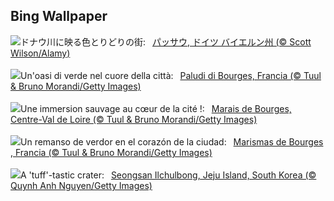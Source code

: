 ## Bing Wallpaper
![](https://www.bing.com/th?id=OHR.PassauSunsetJune_JA-JP0027528373_UHD.jpg&w=1000)ドナウ川に映る色とりどりの街:&nbsp;&ensp;[パッサウ, ドイツ バイエルン州 (© Scott Wilson/Alamy)](https://www.bing.com/th?id=OHR.PassauSunsetJune_JA-JP0027528373_UHD.jpg)
<br><br/>
![](https://www.bing.com/th?id=OHR.BourgesMarsh_IT-IT3651136733_UHD.jpg&w=1000)Un'oasi di verde nel cuore della città:&nbsp;&ensp;[Paludi di Bourges, Francia  (© Tuul & Bruno Morandi/Getty Images)](https://www.bing.com/th?id=OHR.BourgesMarsh_IT-IT3651136733_UHD.jpg)
<br><br/>
![](https://www.bing.com/th?id=OHR.BourgesMarsh_FR-FR0172809073_UHD.jpg&w=1000)Une immersion sauvage au cœur de la cité !:&nbsp;&ensp;[Marais de Bourges, Centre-Val de Loire (© Tuul & Bruno Morandi/Getty Images)](https://www.bing.com/th?id=OHR.BourgesMarsh_FR-FR0172809073_UHD.jpg)
<br><br/>
![](https://www.bing.com/th?id=OHR.BourgesMarsh_ES-ES3211578621_UHD.jpg&w=1000)Un remanso de verdor en el corazón de la ciudad:&nbsp;&ensp;[Marismas de Bourges , Francia (© Tuul & Bruno Morandi/Getty Images)](https://www.bing.com/th?id=OHR.BourgesMarsh_ES-ES3211578621_UHD.jpg)
<br><br/>
![](https://www.bing.com/th?id=OHR.JejuIsland_EN-GB2230052503_UHD.jpg&w=1000)A 'tuff'-tastic crater:&nbsp;&ensp;[Seongsan Ilchulbong, Jeju Island, South Korea (© Quynh Anh Nguyen/Getty Images)](https://www.bing.com/th?id=OHR.JejuIsland_EN-GB2230052503_UHD.jpg)
<br><br/>
